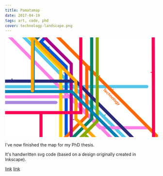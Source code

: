 ```yaml
---
title: Pamatamap
date: 2017-04-19
tags: art, code, phd
cover: technology-landscape.png
---
```


<img src="../images/technology-landscape.png">

I've now finished the map for my PhD thesis.

It's handwritten svg code (based on a design originally created in Inkscape).



[link](http://pamatamap.com)
[link](https://dr.physics.wtf)